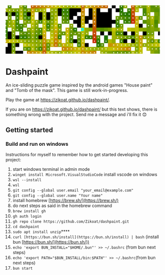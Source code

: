 ![Dashpaint Banner](/src/assets/banner.png)

# Dashpaint
An ice-sliding puzzle game inspired by the android games "House paint" and "Tomb of the mask". This game is still work-in-progress.

Play the game at https://zikoat.github.io/dashpaint/.

If you are on https://zikoat.github.io/dashpaint/ but this text shows, there is something wrong with the project. Send me a message and i'll fix it 😊

## Getting started

### Build and run on windows

Instructions for myself to remember how to get started developing this project:

1. start windows terminal in admin mode
2. `winget install Microsoft.VisualStudioCode` install vscode on windows
3. `wsl --install`
4. `wsl`
5. `git config --global user.email "your_email@example.com"`
6. `git config --global user.name "Your name"`
7. install homebrew [https://brew.sh/](https://brew.sh/)
8. do next steps as said in the homebrew command
9. `brew install gh`
10. `gh auth login`
11. `gh repo clone https://github.com/Zikoat/dashpaint.git`
12. `cd dashpaint`
13. `sudo apt install unzip`****
14. `curl [https://bun.sh/install](https://bun.sh/install) | bash` (install bun [https://bun.sh/](https://bun.sh/))
15. `echo 'export BUN_INSTALL="$HOME/.bun"' >> ~/.bashrc` (from bun next steps)
16. `echo 'export PATH="$BUN_INSTALL/bin:$PATH"' >> ~/.bashrc`(from bun next steps)
17. `bun start`
